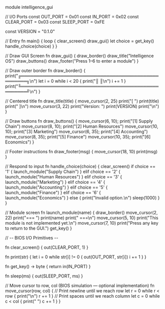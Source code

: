 module intelligence_gui

// I/O Ports
const OUT_PORT = 0x01
const IN_PORT = 0x02
const CLEAR_PORT = 0x03
const SLEEP_PORT = 0xFE

const VERSION = "0.1.0"

// Entry
fn main() {
    loop {
        clear_screen()
        draw_gui()
        let choice = get_key()
        handle_choice(choice)
    }
}

// Draw GUI Screen
fn draw_gui() {
    draw_border()
    draw_title("Intelligence OS")
    draw_buttons()
    draw_footer("Press 1–6 to enter a module")
}

// Draw outer border
fn draw_border() {
    print("╔════════════════════════════════════════════════════╗\n")
    let i = 0
    while i < 20 {
        print("║                                                    ║\n")
        i += 1
    }
    print("╚════════════════════════════════════════════════════╝\n")
}

// Centered title
fn draw_title(title) {
    move_cursor(2, 25)
    print("[ ")
    print(title)
    print(" ]\n")
    move_cursor(3, 22)
    print("Version: ")
    print(VERSION)
    print("\n")
}

// Draw buttons
fn draw_buttons() {
    move_cursor(6, 10); print("[1] Supply Chain")
    move_cursor(8, 10); print("[2] Human Resources")
    move_cursor(10, 10); print("[3] Marketing")
    move_cursor(6, 35); print("[4] Accounting")
    move_cursor(8, 35); print("[5] Finance")
    move_cursor(10, 35); print("[6] Economics")
}

// Footer instructions
fn draw_footer(msg) {
    move_cursor(18, 10)
    print(msg)
}

// Respond to input
fn handle_choice(choice) {
    clear_screen()
    if choice == '1' { launch_module("Supply Chain") }
    elif choice == '2' { launch_module("Human Resources") }
    elif choice == '3' { launch_module("Marketing") }
    elif choice == '4' { launch_module("Accounting") }
    elif choice == '5' { launch_module("Finance") }
    elif choice == '6' { launch_module("Economics") }
    else {
        print("Invalid option.\n")
        sleep(1000)
    }
}

// Module screen
fn launch_module(name) {
    draw_border()
    move_cursor(2, 22)
    print("=== ")
    print(name)
    print(" ===\n")
    move_cursor(5, 10)
    print("This module is not implemented yet.\n")
    move_cursor(7, 10)
    print("Press any key to return to the GUI.")
    get_key()
}

// -- BIOS I/O Primitives --

fn clear_screen() {
    out(CLEAR_PORT, 1)
}

fn print(str) {
    let i = 0
    while str[i] != 0 {
        out(OUT_PORT, str[i])
        i += 1
    }
}

fn get_key() -> byte {
    return in(IN_PORT)
}

fn sleep(ms) {
    out(SLEEP_PORT, ms)
}

// Move cursor to row, col (BIOS simulation — optional implementation)
fn move_cursor(row, col) {
    // Print newline until we reach row
    let r = 0
    while r < row {
        print("\n")
        r += 1
    }
    // Print spaces until we reach column
    let c = 0
    while c < col {
        print(" ")
        c += 1
    }
}